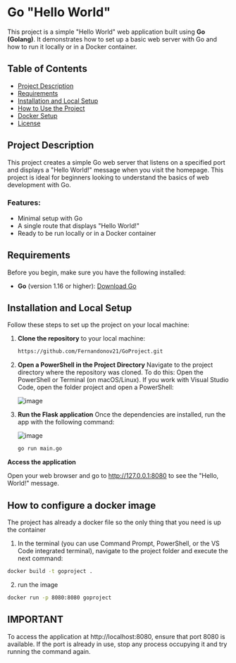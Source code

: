 # Go "Hello World"

This project is a simple "Hello World" web application built using **Go (Golang)**. It demonstrates how to set up a basic web server with Go and how to run it locally or in a Docker container.

## Table of Contents

- [Project Description](#project-description)
- [Requirements](#requirements)
- [Installation and Local Setup](#installation-and-local-setup)
- [How to Use the Project](#how-to-use-the-project)
- [Docker Setup](#docker-setup)
- [License](#license)

## Project Description

This project creates a simple Go web server that listens on a specified port and displays a "Hello World!" message when you visit the homepage. This project is ideal for beginners looking to understand the basics of web development with Go.

### Features:
- Minimal setup with Go
- A single route that displays "Hello World!"
- Ready to be run locally or in a Docker container

## Requirements

Before you begin, make sure you have the following installed:

- **Go** (version 1.16 or higher): [Download Go](https://golang.org/dl/)

## Installation and Local Setup

Follow these steps to set up the project on your local machine:

1. **Clone the repository** to your local machine:

   ```bash
   https://github.com/Fernandonov21/GoProject.git
   ```
2. **Open a PowerShell in the Project Directory**
Navigate to the project directory where the repository was cloned. To do this:
Open the PowerShell or Terminal (on macOS/Linux).
If you work with Visual Studio Code, open the folder project and open a PowerShell:

   ![image](https://github.com/user-attachments/assets/1eef3341-14c9-404e-8573-0c232141f719)

  
   
4. **Run the Flask application**
Once the dependencies are installed, run the app with the following command:

    ![image](https://github.com/user-attachments/assets/60bf38aa-63b3-4fb7-93a6-703f7a843d75)

    ```bash
    go run main.go
    ```
 

**Access the application**

Open your web browser and go to http://127.0.0.1:8080 to see the "Hello, World!" message.

## How to configure a docker image
The project has already a docker file so the only thing that you need is up the container
1. In the terminal (you can use Command Prompt, PowerShell, or the VS Code integrated terminal), navigate to the project folder and execute the next command:
```bash
docker build -t goproject .
```
2. run the image
```bash
docker run -p 8080:8080 goproject
```
## IMPORTANT
To access the application at http://localhost:8080, ensure that port 8080 is available. If the port is already in use, stop any process occupying it and try running the command again.

